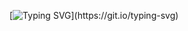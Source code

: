 [![Typing SVG](https://readme-typing-svg.herokuapp.com?font=Fira+Code&size=15&duration=4991&pause=1000&color=F70000&background=FFFFFF00&center=true&vCenter=true&width=500&lines=%D0%9F%D1%80%D0%B8%D0%B2%D0%B5%D1%82%2C+%D0%BC%D0%B5%D0%BD%D1%8F+%D0%B7%D0%BE%D0%B2%D1%83%D1%82+%D0%90%D1%80%D0%B0%D0%BC%D0%B8%D0%BB%D1%8C%2C+%D0%B8+%D1%8D%D1%82%D0%BE+%D0%BC%D0%BE%D0%B5+%D1%80%D0%B5%D0%B7%D1%8E%D0%BC%D0%B5.)](https://git.io/typing-svg)

